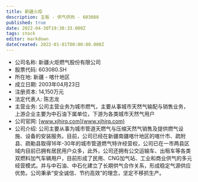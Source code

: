 ```yaml
---
title: 新疆火炬
description: 主板 - 供气供热 - 603080
published: true
date: 2022-04-30T19:38:33.000Z
tags: stock
editor: markdown
dateCreated: 2022-01-01T00:00:00.000Z
---
```


- 公司名称: 新疆火炬燃气股份有限公司
- 股票代码: 603080.SH
- 所在地: 新疆 - 喀什地区
- 成立日期: 2003年04月23日
- 注册资本: 14,150万元
- 法定代表人: 陈志龙
- 主营业务: 公司主营业务为城市燃气，主要从事城市天然气输配与销售业务，上游企业主要为中石油下属单位，下游为各类城市天然气用户
- 公司官网: [www.xjhjrq.com](www.xjhjrq.com)
- 公司介绍: 公司主要从事为城市管道天燃气与压缩天然气销售及提供燃气设施、设备的安装服务。目前，公司已经在新疆南疆喀什地区的喀什市、疏附县、疏勒县取得16年-30年的城市管道燃气特许经营权，公司已在一市两县区域内目前已拥有居民用户众多，此外，公司还拥有公交运输车、出租车等各类双燃料加气车辆用户，目前形成了民用、CNG加气站、工业和商业供气的多元经营模式。并与中石油、中石化建立了长期供气合作关系，形成稳定气源供应优势。公司秉承“安全诚信、节约高效”的理念，坚定不移抓生产。


